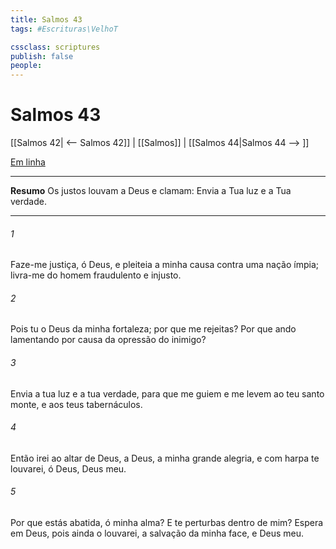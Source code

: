 ```yaml
---
title: Salmos 43
tags: #Escrituras\VelhoT

cssclass: scriptures
publish: false
people:
---
```


# Salmos 43
[[Salmos 42| <-- Salmos 42]] | [[Salmos]] | [[Salmos 44|Salmos 44 --> ]]

[Em linha](https://churchofjesuschrist.org/study/scriptures/ot/ps/43?lang=por)

---
__Resumo__
Os justos louvam a Deus e clamam: Envia a Tua luz e a Tua verdade.

---
###### 1 
Faze-me justiça, ó Deus, e pleiteia a minha causa contra uma nação ímpia; livra-me do homem fraudulento e injusto.

###### 2 
Pois tu  o Deus da minha fortaleza; por que me rejeitas? Por que ando lamentando por causa da opressão do inimigo?

###### 3 
Envia a tua luz e a tua verdade, para que me guiem e me levem ao teu santo monte, e aos teus tabernáculos.

###### 4 
Então irei ao altar de Deus, a Deus,  a minha grande alegria, e com harpa te louvarei, ó Deus, Deus meu.

###### 5 
Por que estás abatida, ó minha alma? E  te perturbas dentro de mim? Espera em Deus, pois ainda o louvarei,  a salvação da minha face, e Deus meu.


